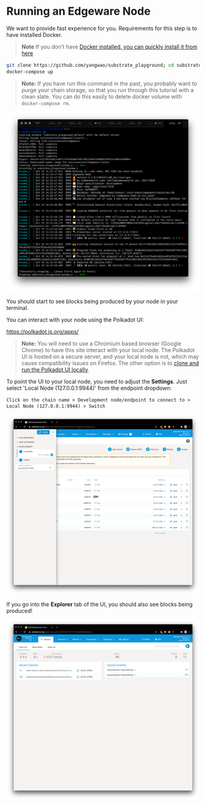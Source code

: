 Running an Edgeware Node
===

We want to provide fast experience for you. Requirements for this step is to have installed Docker. 

> **Note** If you don't have [Docker installed, you can quickly install it from here](https://docs.docker.com/get-docker/)

```bash
git clone https://github.com/yangwao/substrate_playground; cd substrate_playground;
docker-compose up
```

> **Note:** If you have run this command in the past, you probably want to purge your chain storage, so that you run through this tutorial with a clean slate. You can do this easily to delete docker volume with `docker-compose rm`.

![An image of the terminal starting a Edgeware node](./assets/start-edgeware-node.png)

You should start to see blocks being produced by your node in your terminal.

You can interact with your node using the Polkadot UI:

https://polkadot.js.org/apps/

> **Note:** You will need to use a Chromium based browser (Google Chrome) to have this site interact with your local node. The Polkadot UI is hosted on a secure server, and your local node is not, which may cause compatibility issues on Firefox. The other option is to [clone and run the Polkadot UI locally](https://github.com/polkadot-js/apps).

To point the UI to your local node, you need to adjust the **Settings**. Just select 'Local Node (127.0.0.1:9944)' from the endpoint dropdown:

```
Click on the chain name > Development node/endpoint to connect to > Local Node (127.0.0.1:9944) > Switch 
```

![An image of the settings in Polkadot-JS Apps UI](./assets/switch-to-localhost.png)

If you go into the **Explorer** tab of the UI, you should also see blocks being produced!

![An image of the Polkadot Apps UI](./assets/block-explorer-edgeware.png)
